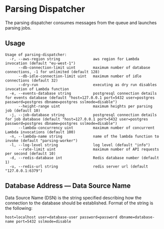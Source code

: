 # Parsing Dispatcher

The parsing dispatcher consumes messages from the queue and launches parsing jobs.

## Usage

```
Usage of parsing-dispatcher:
  -r, --aws-region string               aws region for Lambda invocation (default "eu-west-1")
      --db-connection-limit uint        maximum number of database connections, -1 for unlimited (default 128)
      --db-idle-connection-limit uint   maximum number of idle connections (default 32)
      --dry-run                         executing as dry run disables invocation of Lambda function
  -e, --events-database string          postgresql connection details for events database (default "host=127.0.0.1 port=5432 user=postgres password=postgres dbname=postgres sslmode=disable")
      --height-range uint               maximum heights per parsing job (default 10)
  -j, --job-database string             postgresql connection details for job database (default "host=127.0.0.1 port=5432 user=postgres password=postgres dbname=postgres sslmode=disable")
      --lambda-concurrency uint         maximum number of concurrent Lambda invocations (default 100)
  -n, --lambda-name string              name of the lambda function to invoke (default "parsing-worker")
  -l, --log-level string                log level (default "info")
      --rate-limit uint                 maximum number of API requests per second (default 10)
  -d, --redis-database int              Redis database number (default 1)
  -u, --redis-url string                redis server url (default "127.0.0.1:6379")

```

## Database Address — Data Source Name

Data Source Name (DSN) is the string specified describing how the connection to the database should be established.
Format of the string is the following:

```
host=localhost user=database-user password=password dbname=database-name port=5432 sslmode=disable
```
